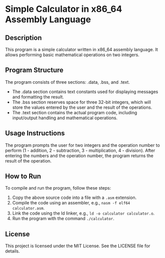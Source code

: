 # Simple Calculator in x86_64 Assembly Language

## Description
This program is a simple calculator written in x86_64 assembly language. It allows performing basic mathematical operations on two integers.

## Program Structure
The program consists of three sections: .data, .bss, and .text.

- The .data section contains text constants used for displaying messages and formatting the result.
- The .bss section reserves space for three 32-bit integers, which will store the values entered by the user and the result of the operations.
- The .text section contains the actual program code, including input/output handling and mathematical operations.

## Usage Instructions
The program prompts the user for two integers and the operation number to perform (1 - addition, 2 - subtraction, 3 - multiplication, 4 - division). After entering the numbers and the operation number, the program returns the result of the operation.

## How to Run
To compile and run the program, follow these steps:

1. Copy the above source code into a file with a `.asm` extension.
2. Compile the code using an assembler, e.g., `nasm -f elf64 calculator.asm`.
3. Link the code using the ld linker, e.g., `ld -o calculator calculator.o`.
4. Run the program with the command `./calculator`.

## License
This project is licensed under the MIT License. See the LICENSE file for details.

